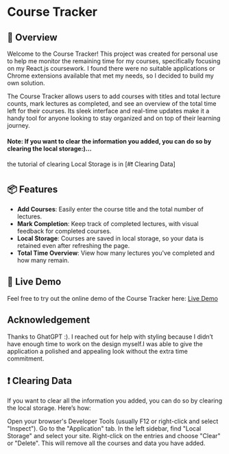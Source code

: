 # Course Tracker  

## 🚀 Overview  

Welcome to the Course Tracker! This project was created for personal use to help me monitor the remaining time for my courses, specifically focusing on my React.js coursework. I found there were no suitable applications or Chrome extensions available that met my needs, so I decided to build my own solution.  

The Course Tracker allows users to add courses with titles and total lecture counts, mark lectures as completed, and see an overview of the total time left for their courses. Its sleek interface and real-time updates make it a handy tool for anyone looking to stay organized and on top of their learning journey.

#### Note: If you want to clear the information you added, you can do so by clearing the local storage:)...
the tutorial of clearing Local Storage is in [#❗ Clearing Data]

## 📦 Features  

- **Add Courses**: Easily enter the course title and the total number of lectures.  
- **Mark Completion**: Keep track of completed lectures, with visual feedback for completed courses.  
- **Local Storage**: Courses are saved in local storage, so your data is retained even after refreshing the page.  
- **Total Time Overview**: View how many lectures you've completed and how many remain.  

## 🔗 Live Demo  

Feel free to try out the online demo of the Course Tracker here: [Live Demo](#)  

## Acknowledgement
Thanks to GhatGPT :). I reached out for help with styling because I didn’t have enough time to work on the design myself.I was able to give the application a polished and appealing look without the extra time commitment.

## ❗ Clearing Data
If you want to clear all the information you added, you can do so by clearing the local storage. Here’s how:

Open your browser's Developer Tools (usually F12 or right-click and select "Inspect").
Go to the "Application" tab.
In the left sidebar, find "Local Storage" and select your site.
Right-click on the entries and choose "Clear" or "Delete".
This will remove all the courses and data you have added.
